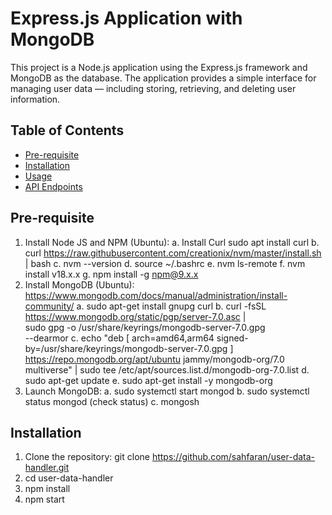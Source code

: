 # Express.js Application with MongoDB

This project is a Node.js application using the Express.js framework and MongoDB as the database. The application provides a simple interface for managing user data — including storing, retrieving, and deleting user information.

## Table of Contents

- [Pre-requisite](#Pre-requisite)
- [Installation](#installation)
- [Usage](#usage)
- [API Endpoints](#api-endpoints)

## Pre-requisite
1. Install Node JS and NPM (Ubuntu):
   a. Install Curl
      sudo apt install curl
   b. curl https://raw.githubusercontent.com/creationix/nvm/master/install.sh | bash
   c. nvm --version
   d. source ~/.bashrc
   e. nvm ls-remote
   f. nvm install v18.x.x
   g. npm install -g npm@9.x.x
2. Install MongoDB (Ubuntu):
   https://www.mongodb.com/docs/manual/administration/install-community/
   a. sudo apt-get install gnupg curl
   b. curl -fsSL https://www.mongodb.org/static/pgp/server-7.0.asc | \
   sudo gpg -o /usr/share/keyrings/mongodb-server-7.0.gpg \
   --dearmor
   c. echo "deb [ arch=amd64,arm64 signed-by=/usr/share/keyrings/mongodb-server-7.0.gpg ] https://repo.mongodb.org/apt/ubuntu jammy/mongodb-org/7.0 multiverse" | sudo tee /etc/apt/sources.list.d/mongodb-org-7.0.list
   d. sudo apt-get update
   e. sudo apt-get install -y mongodb-org
3. Launch MongoDB:
   a. sudo systemctl start mongod
   b. sudo systemctl status mongod (check status)
   c. mongosh
   
## Installation

1. Clone the repository:
   git clone https://github.com/sahfaran/user-data-handler.git
2. cd user-data-handler
3. npm install
4. npm start

   
